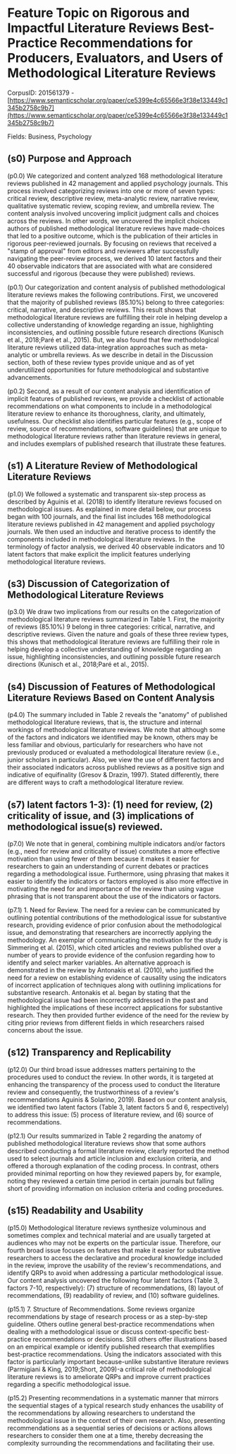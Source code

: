 # Feature Topic on Rigorous and Impactful Literature Reviews Best-Practice Recommendations for Producers, Evaluators, and Users of Methodological Literature Reviews

CorpusID: 201561379 - [https://www.semanticscholar.org/paper/ce5399e4c65566e3f38e133449c1345b2758c9b7](https://www.semanticscholar.org/paper/ce5399e4c65566e3f38e133449c1345b2758c9b7)

Fields: Business, Psychology

## (s0) Purpose and Approach
(p0.0) We categorized and content analyzed 168 methodological literature reviews published in 42 management and applied psychology journals. This process involved categorizing reviews into one or more of seven types: critical review, descriptive review, meta-analytic review, narrative review, qualitative systematic review, scoping review, and umbrella review. The content analysis involved uncovering implicit judgment calls and choices across the reviews. In other words, we uncovered the implicit choices authors of published methodological literature reviews have made-choices that led to a positive outcome, which is the publication of their articles in rigorous peer-reviewed journals. By focusing on reviews that received a "stamp of approval" from editors and reviewers after successfully navigating the peer-review process, we derived 10 latent factors and their 40 observable indicators that are associated with what are considered successful and rigorous (because they were published) reviews.

(p0.1) Our categorization and content analysis of published methodological literature reviews makes the following contributions. First, we uncovered that the majority of published reviews (85.10%) belong to three categories: critical, narrative, and descriptive reviews. This result shows that methodological literature reviews are fulfilling their role in helping develop a collective understanding of knowledge regarding an issue, highlighting inconsistencies, and outlining possible future research directions (Kunisch et al., 2018;Paré et al., 2015). But, we also found that few methodological literature reviews utilized data-integration approaches such as meta-analytic or umbrella reviews. As we describe in detail in the Discussion section, both of these review types provide unique and as of yet underutilized opportunities for future methodological and substantive advancements.

(p0.2) Second, as a result of our content analysis and identification of implicit features of published reviews, we provide a checklist of actionable recommendations on what components to include in a methodological literature review to enhance its thoroughness, clarity, and ultimately, usefulness. Our checklist also identifies particular features (e.g., scope of review, source of recommendations, software guidelines) that are unique to methodological literature reviews rather than literature reviews in general, and includes exemplars of published research that illustrate these features.
## (s1) A Literature Review of Methodological Literature Reviews
(p1.0) We followed a systematic and transparent six-step process as described by Aguinis et al. (2018) to identify literature reviews focused on methodological issues. As explained in more detail below, our process began with 100 journals, and the final list includes 168 methodological literature reviews published in 42 management and applied psychology journals. We then used an inductive and iterative process to identify the components included in methodological literature reviews. In the terminology of factor analysis, we derived 40 observable indicators and 10 latent factors that make explicit the implicit features underlying methodological literature reviews.
## (s3) Discussion of Categorization of Methodological Literature Reviews
(p3.0) We draw two implications from our results on the categorization of methodological literature reviews summarized in Table 1. First, the majority of reviews (85.10%) 9 belong in three categories: critical, narrative, and descriptive reviews. Given the nature and goals of these three review types, this shows that methodological literature reviews are fulfilling their role in helping develop a collective understanding of knowledge regarding an issue, highlighting inconsistencies, and outlining possible future research directions (Kunisch et al., 2018;Paré et al., 2015).
## (s4) Discussion of Features of Methodological Literature Reviews Based on Content Analysis
(p4.0) The summary included in Table 2 reveals the "anatomy" of published methodological literature reviews, that is, the structure and internal workings of methodological literature reviews. We note that although some of the factors and indicators we identified may be known, others may be less familiar and obvious, particularly for researchers who have not previously produced or evaluated a methodological literature review (i.e., junior scholars in particular). Also, we view the use of different factors and their associated indicators across published reviews as a positive sign and indicative of equifinality (Gresov & Drazin, 1997). Stated differently, there are different ways to craft a methodological literature review.
## (s7) latent factors 1-3): (1) need for review, (2) criticality of issue, and (3) implications of methodological issue(s) reviewed.
(p7.0) We note that in general, combining multiple indicators and/or factors (e.g., need for review and criticality of issue) constitutes a more effective motivation than using fewer of them because it makes it easier for researchers to gain an understanding of current debates or practices regarding a methodological issue. Furthermore, using phrasing that makes it easier to identify the indicators or factors employed is also more effective in motivating the need for and importance of the review than using vague phrasing that is not transparent about the use of the indicators or factors.

(p7.1) 1. Need for Review. The need for a review can be communicated by outlining potential contributions of the methodological issue for substantive research, providing evidence of prior confusion about the methodological issue, and demonstrating that researchers are incorrectly applying the methodology. An exemplar of communicating the motivation for the study is Simmering et al. (2015), which cited articles and reviews published over a number of years to provide evidence of the confusion regarding how to identify and select marker variables. An alternative approach is demonstrated in the review by Antonakis et al. (2010), who justified the need for a review on establishing evidence of causality using the indicators of incorrect application of techniques along with outlining implications for substantive research. Antonakis et al. began by stating that the methodological issue had been incorrectly addressed in the past and highlighted the implications of these incorrect applications for substantive research. They then provided further evidence of the need for the review by citing prior reviews from different fields in which researchers raised concerns about the issue.
## (s12) Transparency and Replicability
(p12.0) Our third broad issue addresses matters pertaining to the procedures used to conduct the review. In other words, it is targeted at enhancing the transparency of the process used to conduct the literature review and consequently, the trustworthiness of a review's recommendations Aguinis & Solarino, 2019). Based on our content analysis, we identified two latent factors (Table 3, latent factors 5 and 6, respectively) to address this issue: (5) process of literature review, and (6) source of recommendations.

(p12.1) Our results summarized in Table 2 regarding the anatomy of published methodological literature reviews show that some authors described conducting a formal literature review, clearly reported the method used to select journals and article inclusion and exclusion criteria, and offered a thorough explanation of the coding process. In contrast, others provided minimal reporting on how they reviewed papers by, for example, noting they reviewed a certain time period in certain journals but falling short of providing information on inclusion criteria and coding procedures.
## (s15) Readability and Usability
(p15.0) Methodological literature reviews synthesize voluminous and sometimes complex and technical material and are usually targeted at audiences who may not be experts on the particular issue. Therefore, our fourth broad issue focuses on features that make it easier for substantive researchers to access the declarative and procedural knowledge included in the review, improve the usability of the review's recommendations, and identify QRPs to avoid when addressing a particular methodological issue. Our content analysis uncovered the following four latent factors (Table 3, factors 7-10, respectively): (7) structure of recommendations, (8) layout of recommendations, (9) readability of review, and (10) software guidelines.

(p15.1) 7. Structure of Recommendations. Some reviews organize recommendations by stage of research process or as a step-by-step guideline. Others outline general best-practice recommendations when dealing with a methodological issue or discuss context-specific best-practice recommendations or decisions. Still others offer illustrations based on an empirical example or identify published research that exemplifies best-practice recommendations. Using the indicators associated with this factor is particularly important because-unlike substantive literature reviews (Parmigiani & King, 2019;Short, 2009)-a critical role of methodological literature reviews is to ameliorate QRPs and improve current practices regarding a specific methodological issue.

(p15.2) Presenting recommendations in a systematic manner that mirrors the sequential stages of a typical research study enhances the usability of the recommendations by allowing researchers to understand the methodological issue in the context of their own research. Also, presenting recommendations as a sequential series of decisions or actions allows researchers to consider them one at a time, thereby decreasing the complexity surrounding the recommendations and facilitating their use.

